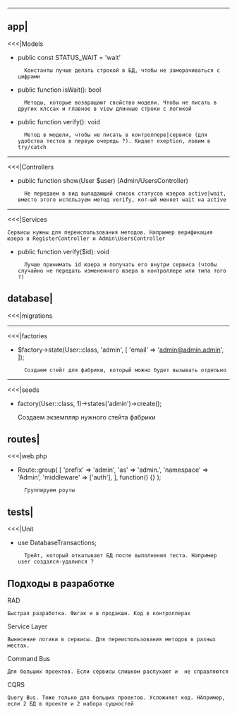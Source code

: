 


---
app|
---
<<<|Models
- public const STATUS_WAIT = 'wait'
        
        Константы лучше делать строкой в БД, чтобы не заморачиваться с цифрами
- public function isWait(): bool

        Методы, которые возвращают свойство модели. Чтобы не писать в других клссах и главное в view длинные строки с логикой
- public function verify(): void

        Метод в модели, чтобы не писать в контроллере|сервисе (для удобства тестов в первую очередь ?). Кидает exeption, ловим в try/catch
        
---
<<<|Controllers
- public function show(User $user) (Admin/UsersController)

        Не передаем в вид выпадающий список статусов юзеров active|wait, вместо этого используем метод verify, кот-ый меняет wait на active

---
<<<|Services

    Сервисы нужны для переиспользования методов. Например верификация юзера в RegisterController и Admin\UsersController
- public function verify($id): void

        Лучше принимать id юзера и получать его внутри сервиса (чтобы случайно не передать измененного юзера в контроллере или типа того ?)

database|
---
<<<|migrations

---
<<<|factories

- $factory->state(User::class, 'admin', [ 'email' => 'admin@admin.admin', ]);

        Создаем стейт для фабрики, который можно будет вызывать отдельно
        
---
<<<|seeds

- factory(User::class, 1)->states('admin')->create();

    Создаем экземпляр нужного стейта фабрики

routes|
---
<<<|web.php

- Route::group( [ 'prefix' => 'admin', 'as' => 'admin.', 'namespace' => 'Admin', 'middleware' => ['auth'], ], function() {} );

        Группируем роуты
        
tests|
---
<<<|Unit

- use DatabaseTransactions;

        Трейт, который откатывает БД после выполнения теста. Например user создался-удалился ?


Подходы в разработке
---
RAD

    Быстрая разработка. Фигак и в продакшн. Код в контроллерах
Service Layer

    Вынесение логики в сервисы. Для переиспользования методов в разных местах.
Command Bus

    Для больших проектов. Если сервисы слишком распухают и  не справляются
CQRS

    Query Bus. Тоже только для больших проектов. Усложняет код. НАпример, если 2 БД в проекте и 2 набора сущностей 
